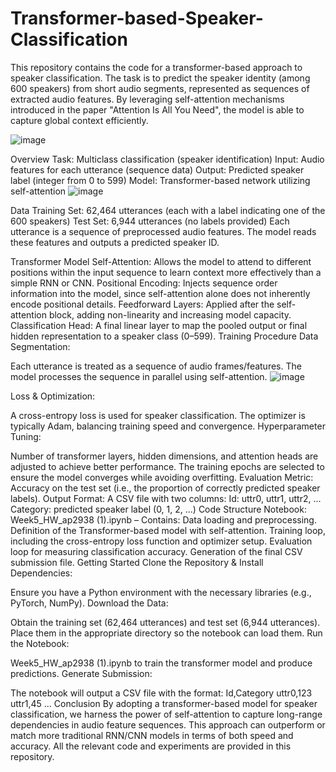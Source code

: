 # Transformer-based-Speaker-Classification
This repository contains the code for a transformer-based approach to speaker classification. The task is to predict the speaker identity (among 600 speakers) from short audio segments, represented as sequences of extracted audio features. By leveraging self-attention mechanisms introduced in the paper "Attention Is All You Need", the model is able to capture global context efficiently.

![image](https://github.com/user-attachments/assets/cbd826f7-37b0-401a-9f5a-ed23deed809b)


Overview
Task: Multiclass classification (speaker identification)
Input: Audio features for each utterance (sequence data)
Output: Predicted speaker label (integer from 0 to 599)
Model: Transformer-based network utilizing self-attention
![image](https://github.com/user-attachments/assets/ec7c73e9-5976-4af2-9f97-87dee55e4dfe)


Data
Training Set: 62,464 utterances (each with a label indicating one of the 600 speakers)
Test Set: 6,944 utterances (no labels provided)
Each utterance is a sequence of preprocessed audio features. The model reads these features and outputs a predicted speaker ID.

Transformer Model
Self-Attention:
Allows the model to attend to different positions within the input sequence to learn context more effectively than a simple RNN or CNN.
Positional Encoding:
Injects sequence order information into the model, since self-attention alone does not inherently encode positional details.
Feedforward Layers:
Applied after the self-attention block, adding non-linearity and increasing model capacity.
Classification Head:
A final linear layer to map the pooled output or final hidden representation to a speaker class (0–599).
Training Procedure
Data Segmentation:

Each utterance is treated as a sequence of audio frames/features.
The model processes the sequence in parallel using self-attention.
![image](https://github.com/user-attachments/assets/db60e2ec-8f3b-4c5e-abba-c3bbad465421)


Loss & Optimization:

A cross-entropy loss is used for speaker classification.
The optimizer is typically Adam, balancing training speed and convergence.
Hyperparameter Tuning:

Number of transformer layers, hidden dimensions, and attention heads are adjusted to achieve better performance.
The training epochs are selected to ensure the model converges while avoiding overfitting.
Evaluation
Metric: Accuracy on the test set (i.e., the proportion of correctly predicted speaker labels).
Output Format:
A CSV file with two columns:
Id: uttr0, uttr1, uttr2, ...
Category: predicted speaker label (0, 1, 2, ...)
Code Structure
Notebook:
Week5_HW_ap2938 (1).ipynb – Contains:
Data loading and preprocessing.
Definition of the Transformer-based model with self-attention.
Training loop, including the cross-entropy loss function and optimizer setup.
Evaluation loop for measuring classification accuracy.
Generation of the final CSV submission file.
Getting Started
Clone the Repository & Install Dependencies:

Ensure you have a Python environment with the necessary libraries (e.g., PyTorch, NumPy).
Download the Data:

Obtain the training set (62,464 utterances) and test set (6,944 utterances).
Place them in the appropriate directory so the notebook can load them.
Run the Notebook:

Week5_HW_ap2938 (1).ipynb to train the transformer model and produce predictions.
Generate Submission:

The notebook will output a CSV file with the format:
Id,Category
uttr0,123
uttr1,45
...
Conclusion
By adopting a transformer-based model for speaker classification, we harness the power of self-attention to capture long-range dependencies in audio feature sequences. This approach can outperform or match more traditional RNN/CNN models in terms of both speed and accuracy. All the relevant code and experiments are provided in this repository.
